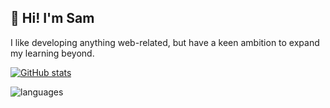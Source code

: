 ## 👋 Hi! I'm Sam

I like developing anything web-related, but have a keen ambition to expand my learning beyond.

[![GitHub stats](https://github-readme-stats.vercel.app/api?username=SamuelMereau&custom_title=GitHub%20Stats&count_private=true&show_icons=true&theme=nord&bg_color=-60,0e1420,262c38&icon_color=81A1C1&border_radius=10&border_color=2e3440&hide=contribs&line_height=24)](https://github.com/anuraghazra/github-readme-stats)

![languages](https://github-readme-stats.vercel.app/api/top-langs/?username=SamuelMereau&theme=nord&bg_color=-45,0e1420,1e2430&border_radius=10&border_color=2e3440&layout=compact&card_width=250)